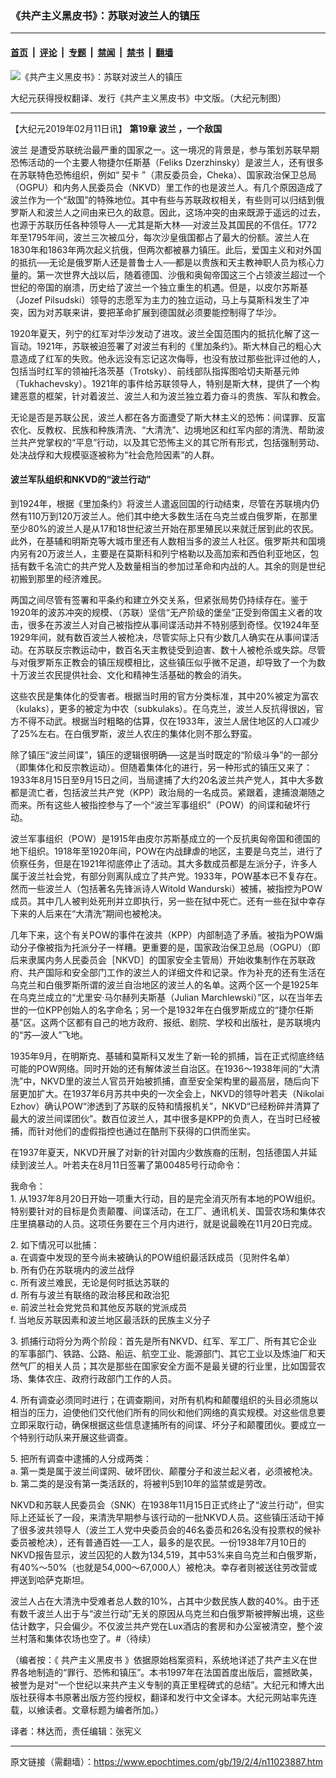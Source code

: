 ### 《共产主义黑皮书》：苏联对波兰人的镇压

---

#### [首页](../../../..?n11023887) &nbsp;|&nbsp; [评论](../../../../../epoch-comment?n11023887) &nbsp;|&nbsp; [专题](../../../../../epoch-special?n11023887) &nbsp;|&nbsp; [禁闻](../../../../../epoch-news?n11023887) &nbsp;|&nbsp; [禁书](../../../../../books?n11023887) &nbsp;|&nbsp; [翻墙](https://github.com/gfw-breaker/nogfw/blob/master/README.md?n11023887)


<div><img alt="《共产主义黑皮书》：苏联对波兰人的镇压" class="attachment-djy_600_400 size-djy_600_400 wp-post-image" src="https://i.epochtimes.com/assets/uploads/2017/12/dcbb5ad1ea37934a168afd29d68d142e-600x400.jpg"/>
<div class="caption">
 <p>
  大纪元获得授权翻译、发行《共产主义黑皮书》中文版。（大纪元制图）
 </p>
</div></div><hr/><div class="post_content" id="artbody" itemprop="articleBody">
 <!-- article content begin -->
 <p>
  【大纪元2019年02月11日讯】
  <strong>
   第19章
   <ok href="https://www.epochtimes.com/gb/tag/%E6%B3%A2%E5%85%B0.html">
    波兰
   </ok>
   ，一个敌国
  </strong>
 </p>
 <p>
  <ok href="https://www.epochtimes.com/gb/tag/%E6%B3%A2%E5%85%B0.html">
   波兰
  </ok>
  是遭受苏联统治最严重的国家之一。这一境况的背景是，参与策划苏联早期恐怖活动的一个主要人物捷尔任斯基（Feliks Dzerzhinsky）是波兰人，还有很多在苏联特色恐怖组织，例如“
  <ok href="https://www.epochtimes.com/gb/tag/%E5%A5%91%E5%8D%A1.html">
   契卡
  </ok>
  ”（肃反委员会，Cheka）、国家政治保卫总局（OGPU）和内务人民委员会（NKVD）里工作的也是波兰人。有几个原因造成了波兰作为一个“敌国”的特殊地位。其中有些与苏联政权相关，有些则可以归结到俄罗斯人和波兰人之间由来已久的敌意。因此，这场冲突的由来既源于遥远的过去，也源于苏联历任各种领导人──尤其是斯大林──对波兰及其国民的不信任。1772年至1795年间，波兰三次被瓜分，每次沙皇俄国都占了最大的份额。波兰人在1830年和1863年两次起义抗俄，但两次都被暴力镇压。此后，爱国主义和对外国的抵抗──无论是俄罗斯人还是普鲁士人──都是以贵族和天主教神职人员为核心力量的。第一次世界大战以后，随着德国、沙俄和奥匈帝国这三个占领波兰超过一个世纪的帝国的崩溃，历史给了波兰一个独立重生的机遇。但是，以皮尔苏斯基（Jozef Pilsudski）领导的志愿军为主力的独立运动，马上与莫斯科发生了冲突，因为对苏联来讲，要把革命扩展到德国就必须要能控制得了华沙。
 </p>
 <p>
  1920年夏天，列宁的红军对华沙发动了进攻。波兰全国范围内的抵抗化解了这一盲动。1921年，苏联被迫签署了对波兰有利的《里加条约》。斯大林自己的粗心大意造成了红军的失败。他永远没有忘记这次侮辱，也没有放过那些批评过他的人，包括当时红军的领袖托洛茨基（Trotsky）、前线部队指挥图哈切夫斯基元帅（Tukhachevsky）。1921年的事件给苏联领导人，特别是斯大林，提供了一个构建恶意的框架，针对着波兰、波兰人和为波兰独立着力奋斗的贵族、军队和教会。
 </p>
 <p>
  无论是否是苏联公民，波兰人都在各方面遭受了斯大林主义的恐怖：间谍罪、反富农化、反教权、民族和种族清洗、“大清洗”、边境地区和红军内部的清洗、帮助波兰共产党掌权的“平息”行动，以及其它恐怖主义的其它所有形式，包括强制劳动、处决战俘和大规模驱逐被称为“社会危险因素”的人群。
 </p>
 <h4>
  波兰军队组织和NKVD的“波兰行动”
 </h4>
 <p>
  到1924年，根据《里加条约》将波兰人遣返回国的行动结束，尽管在苏联境内仍然有110万到120万波兰人。他们其中绝大多数生活在乌克兰或白俄罗斯，在那里至少80%的波兰人是从17和18世纪波兰开始在那里殖民以来就迁居到此的农民。此外，在基辅和明斯克等大城市里还有人数相当多的波兰人社区。俄罗斯共和国境内另有20万波兰人，主要是在莫斯科和列宁格勒以及高加索和西伯利亚地区，包括有数千名流亡的共产党人及数量相当的参加过革命和内战的人。其余的则是世纪初搬到那里的经济难民。
 </p>
 <p>
  两国之间尽管有签署和平条约和建立外交关系，但紧张局势仍持续存在。鉴于1920年的波苏冲突的规模、（苏联）坚信“无产阶级的堡垒”正受到帝国主义者的攻击，很多在苏波兰人对自己被指控从事间谍活动并不特别感到奇怪。仅1924年至1929年间，就有数百波兰人被枪决，尽管实际上只有少数几人确实在从事间谍活动。在苏联反宗教运动中，数百名天主教徒受到迫害、数十人被枪杀或失踪。尽管与对俄罗斯东正教会的镇压规模相比，这些镇压似乎微不足道，却导致了一个为数十万波兰农民提供社会、文化和精神生活基础的教会的消失。
 </p>
 <p>
  这些农民是集体化的受害者。根据当时用的官方分类标准，其中20%被定为富农（kulaks），更多的被定为中农（subkulaks）。在乌克兰，波兰人反抗得很凶，官方不得不动武。根据当时粗略的估算，仅在1933年，波兰人居住地区的人口减少了25%左右。在白俄罗斯，波兰人农庄的集体化则不那么野蛮。
 </p>
 <p>
  除了镇压“波兰间谍”，镇压的逻辑很明确──这是当时既定的“阶级斗争”的一部分（即集体化和反宗教运动）。但随着集体化的进行，另一种形式的镇压又来了：1933年8月15日至9月15日之间，当局逮捕了大约20名波兰共产党人，其中大多数都是流亡者，包括波兰共产党（KPP）政治局的一名成员。紧跟着，逮捕浪潮随之而来。所有这些人被指控参与了一个“波兰军事组织”（POW）的间谍和破坏行动。
 </p>
 <p>
  波兰军事组织（POW）是1915年由皮尔苏斯基成立的一个反抗奥匈帝国和德国的地下组织。1918年至1920年间，POW在内战肆虐的地区，主要是乌克兰，进行了侦察任务，但是在1921年彻底停止了活动。其大多数成员都是左派分子，许多人属于波兰社会党，有部分则离队成立了共产党。1933年，POW基本已不复存在。然而一些波兰人（包括著名先锋派诗人Witold Wandurski）被捕，被指控为POW成员。其中几人被判处死刑并立即执行，另一些在狱中死亡。还有一些在狱中幸存下来的人后来在“大清洗”期间也被枪决。
 </p>
 <p>
  几年下来，这个有关POW的事件在波共（KPP）内部制造了矛盾。被指为POW煽动分子像被指为托派分子一样糟。更重要的是，国家政治保卫总局（OGPU）（即后来隶属内务人民委员会［NKVD］的国家安全主管局）开始收集制作在苏联政府、共产国际和安全部门工作的波兰人的详细文件和记录。作为补充的还有生活在乌克兰和白俄罗斯所谓的波兰自治地区的波兰人的名单。这两个区一个是1925年在乌克兰成立的“尤里安‧马尔赫列夫斯基（Julian Marchlewski）”区，以在当年去世的一位KPP创始人的名字命名；另一个是1932年在白俄罗斯成立的“捷尔任斯基”区。这两个区都有自己的地方政府、报纸、剧院、学校和出版社，是苏联境内的“苏—波人”飞地。
 </p>
 <p>
  1935年9月，在明斯克、基辅和莫斯科又发生了新一轮的抓捕，旨在正式彻底终结可能的POW网络。同时开始的还有解体波兰自治区。在1936～1938年间的“大清洗”中，NKVD里的波兰人官员开始被抓捕，直至安全架构里的最高层，随后向下层更加扩大。在1937年6月苏共中央的一次全会上，NKVD的领导叶若夫（Nikolai Ezhov）确认POW“渗透到了苏联的反特和情报机关”，NKVD“已经粉碎并清算了最大的波兰间谍团伙”。数百位波兰人，其中很多是KPP的负责人，在当时已经被捕，而针对他们的虚假指控也通过在酷刑下获得的口供而坐实。
 </p>
 <p>
  在1937年夏天，NKVD开展了对新的针对国内少数族裔的压制，包括德国人并延续到波兰人。叶若夫在8月11日签署了第00485号行动命令：
 </p>
 <p>
  我命令：
  <br/>
  1. 从1937年8月20日开始一项重大行动，目的是完全消灭所有本地的POW组织。特别要针对的目标是负责颠覆、间谍活动，在工厂、通讯机关、国营农场和集体农庄里搞暴动的人员。这项任务要在三个月内进行，就是说最晚在11月20日完成。
 </p>
 <p>
  2. 如下情况可以批捕：
  <br/>
  a. 在调查中发现的至今尚未被确认的POW组织最活跃成员（见附件名单）
  <br/>
  b. 所有仍在苏联境内的波兰战俘
  <br/>
  c. 所有波兰难民，无论是何时抵达苏联的
  <br/>
  d. 所有与波兰有联络的政治移民和政治犯
  <br/>
  e. 前波兰社会党党员和其他反苏联的党派成员
  <br/>
  f. 当地反苏联因素和波兰地区最活跃的民族主义分子
 </p>
 <p>
  3. 抓捕行动将分为两个阶段：首先是所有NKVD、红军、军工厂、所有其它企业的军事部门、铁路、公路、船运、航空工业、能源部门、其它工业以及炼油厂和天然气厂的相关人员；其次是那些在国家安全方面不是最关键的行业里，比如国营农场、集体农庄、政府行政部门工作的人员。
 </p>
 <p>
  4. 所有调查必须同时进行；在调查期间，对所有机构和颠覆组织的头目必须施以相当的压力，迫使他们交代他们所有的同伙和他们网络的真实规模。对这些信息要立即采取行动，确保根据这些信息逮捕所有的间谍、坏分子和颠覆团伙。要成立一个特别行动队来开展这些调查。
 </p>
 <p>
  5. 把所有调查中逮捕的人分成两类：
  <br/>
  a. 第一类是属于波兰间谍网、破坏团伙、颠覆分子和波兰起义者，必须被枪决。
  <br/>
  b. 第二类的是没有第一类活跃的，将被判5到10年的监禁或是劳改。
 </p>
 <p>
  NKVD和苏联人民委员会（SNK）在1938年11月15日正式终止了“波兰行动”，但实际上还延长了一段，来清洗早期参与该行动的一批NKVD人员。这些镇压活动干掉了很多波共领导人（波兰工人党中央委员会的46名委员和26名没有投票权的候补委员被枪决），还有普通百姓──工人，最多的是农民。一份1938年7月10日的NKVD报告显示，波兰囚犯的人数为134,519，其中53%来自乌克兰和白俄罗斯，有40%～50%（也就是54,000～67,000人）被枪决。幸存者则被送往劳改营或押送到哈萨克斯坦。
 </p>
 <p>
  波兰人占在大清洗中受难者总人数的10%，占其中少数民族人数的40%。由于还有数千波兰人出于与“波兰行动”无关的原因从乌克兰和白俄罗斯被押解出境，这些估计数字，只会偏少。不仅波兰共产党在Lux酒店的套房和办公室被清空，整个波兰村落和集体农场也空了。#（待续）
 </p>
 <p>
  （编者按：《
  <ok href="https://www.epochtimes.com/gb/tag/%E5%85%B1%E4%BA%A7%E4%B8%BB%E4%B9%89%E9%BB%91%E7%9A%AE%E4%B9%A6.html">
   共产主义黑皮书
  </ok>
  》依据原始档案资料，系统地详述了共产主义在世界各地制造的“罪行、恐怖和镇压”。本书1997年在法国首度出版后，震撼欧美，被誉为是对“一个世纪以来共产主义专制的真正里程碑式的总结”。大纪元和博大出版社获得本书原著出版方签约授权，翻译和发行中文全译本。大纪元网站率先连载，以飨读者。文章标题为编者所加。）
 </p>
 <p>
  译者：林达而，责任编辑：张宪义
 </p>
 <!-- article content end -->
 <div id="below_article_ad">
 </div>
</div>


---

原文链接（需翻墙）：https://www.epochtimes.com/gb/19/2/4/n11023887.htm